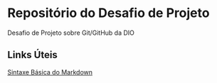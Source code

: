 # Repositório do Desafio de Projeto
Desafio de Projeto sobre Git/GitHub da DIO

## Links Úteis

[Sintaxe Básica do Markdown](https://www.markdownguide.org/basic-syntax/)
